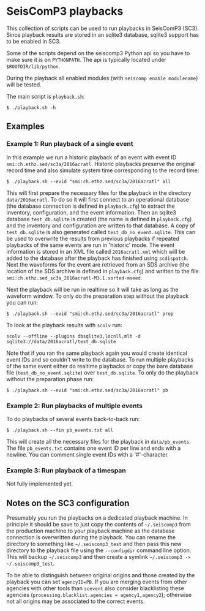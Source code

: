# SeisComP3 playbacks

This collection of scripts can be used to run playbacks in SeisComP3 (SC3).
Since playback results are stored in an sqlite3 database, sqlite3 support has to be
enabled in SC3.

Some of the scripts depend on the seiscomp3 Python api so you have to make sure
it is on `PYTHONPATH`. The api is typically located under `$ROOTDIR/lib/python`.

During the playback all enabled modules (with `seiscomp enable modulename`) will
be tested.

The main script is `playback.sh`:

    $ ./playback.sh -h

## Examples
### Example 1: Run playback of a single event

In this example we run a historic playback of an event with event ID
`smi:ch.ethz.sed/sc3a/2016acratl`. Historic playbacks preserve the original
record time and also simulate system time corresponding to the record time:

    $ ./playback.sh --evid "smi:ch.ethz.sed/sc3a/2016acratl" all

This will first prepare the necessary files for the playback in the directory `data/2016acratl`. To do so it will first connect to an operational database (the database connection is defined in `playback.cfg`) to extract the inventory,
configuration, and the event information. Then an sqlite3 database `test_db.sqlite`
is created (the name is defined in `playback.cfg`) and the inventory and configuration are written to that database. A copy of `test_db.sqlite` is also generated called `test_db_no_event.sqlite`. This can be
used to overwrite the results from previous playbacks if repeated playbacks of
the same events are run in 'historic' mode. The event information is stored in an
XML file called `2016acratl.xml` which will be added to the database after the
playback has finished using `scdispatch`. Next the waveforms for the event are
retrieved from an SDS archive (the location of the SDS archive is defined in
`playback.cfg`) and written to the file `smi:ch.ethz.sed_sc3a_2016acratl-M3.1.sorted-mseed`.

Next the playback will be run in realtime so it will take as long as the
waveform window. To only do the preparation step without the playback you can run:

    $ ./playback.sh --evid "smi:ch.ethz.sed/sc3a/2016acratl" prep

To look at the playback results with `scolv` run:

    scolv --offline --plugins dbsqlite3,locnll,mlh -d sqlite3://data/2016acratl/test_db.sqlite

Note that if you ran the same playback again you would create identical event IDs
and so couldn't write to the database. To run multiple playbacks of the same event
either do realtime playbacks or copy the bare database file
(`test_db_no_event.sqlite`) over `test_db.sqlite`. To only do the playback
without the preparation phase run:

    $ ./playback.sh --evid "smi:ch.ethz.sed/sc3a/2016acratl" pb

### Example 2: Run playbacks of multiple events

To do playbacks of several events back-to-back run:

    $ ./playback.sh --fin pb_events.txt all

This will create all the necessary files for the playback in `data/pb_events`.
The file `pb_events.txt` contains one event ID per line and ends with a newline.
You can comment single event IDs with a '#'-character.


### Example 3: Run playback of a timespan

Not fully implemented yet.

## Notes on the SC3 configuration

Presumably you run the playbacks on a dedicated playback machine. In principle it
should be save to just copy the contents of `~/.seiscomp3` from the production
machine to your playback machine as the database connection is overwritten during
the playback. You can rename the directory to something like `~/.seiscomp3_test`
and then pass this new directory to the playback file using the `--configdir`
command line option. This will backup `~/.seiscomp3` and then create a symlink
`~/.seiscomp3 -> ~/.seiscomp3_test`.

To be able to distinguish between original origins and those created by the playback
you can set `agencyID=PB`. If you are merging events from other agencies with
other tools than `scevent` also consider blacklisting these agencies
(`processing.blacklist.agencies = agency1,agency2`); otherwise not all origins
may be associated to the correct events.
